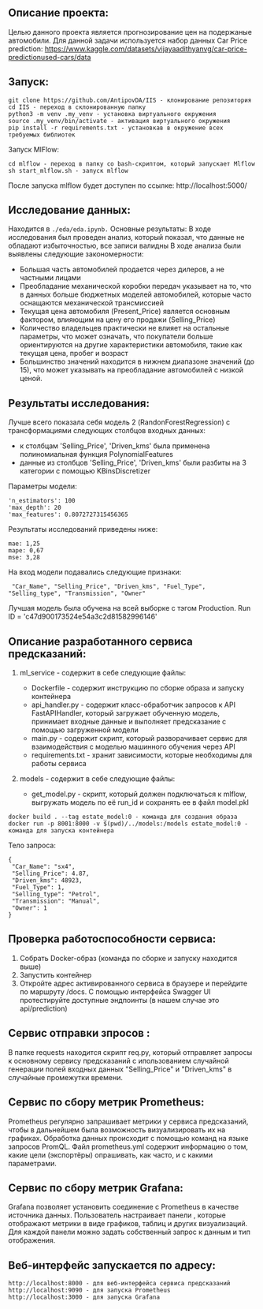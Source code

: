 ## **Описание проекта:**
Целью данного проекта является прогнозирование цен на подержаные автомобили. Для данной задачи используется набор данных Car Price prediction: https://www.kaggle.com/datasets/vijayaadithyanvg/car-price-predictionused-cars/data

## **Запуск:**
```
git clone https://github.com/AntipovDA/IIS - клонирование репозитория
cd IIS - переход в склонированную папку
python3 -m venv .my_venv - установка виртуального окружения
source .my_venv/bin/activate - активация виртуального окружения
pip install -r requirements.txt - установкав в окружение всех требуемых библиотек
```
Запуск MlFlow:
```
cd mlflow - переход в папку со bash-скриптом, который запускает Mlflow
sh start_mlflow.sh - запуск mlflow
```
После запуска mlflow будет доступен по ссылке: http://localhost:5000/

## **Исследование данных:**
Находится в ```./eda/eda.ipynb.``` Основные результаты:
В ходе исследования был проведен анализ, который показал, что данные не обладают избыточностью, все записи валидны
В ходе анализа были выявлены следующие закономерности:

* Большая часть автомобилей продается через дилеров, а не частными лицами
* Преобладание механической коробки передач указывает на то, что в данных больше бюджетных моделей автомобилей, которые часто оснащаются механической трансмиссией
* Текущая цена автомобиля (Present_Price) является основным фактором, влияющим на цену его продажи (Selling_Price)
* Количество владельцев практически не влияет на остальные параметры, что может означать, что покупатели больше ориентируются на другие характеристики автомобиля, такие как текущая цена, пробег и возраст
* Большинство значений находится в нижнем диапазоне значений (до 15), что может указывать на преобладание автомобилей с низкой ценой.


## **Результаты исследования:**

Лучше всего показала себя модель 2 (RandonForestRegression) с трансформациями следующих столбцов входных данных: 

- к столбцам 'Selling_Price', 'Driven_kms' была применена полиномиальная функция PolynomialFeatures
- данные из столбцов 'Selling_Price', 'Driven_kms' были разбиты на 3 категории с помощью KBinsDiscretizer

Параметры модели: 

```
'n_estimators': 100
'max_depth': 20
'max_features': 0.8072727315456365
```

Результаты исследований приведены ниже: 

```
mae: 1,25
mape: 0,67
mse: 3,28
```
На вход модели подавались следующие признаки: 

```
 "Car_Name", "Selling_Price", "Driven_kms", "Fuel_Type", "Selling_type", "Transmission", "Owner"
```

Лучшая модель была обучена на всей выборке с тэгом Production. Run ID = 'c47d900173524e54a3c2d81582996146'

## **Описание разработанного сервиса предсказаний:**
1. ml_service - содержит в себе следующие файлы:
    * Dockerfile - содержит инструкцию по сборке образа и запуску контейнера
    * api_handler.py - содержит класс-обработчик запросов к API FastAPIHandler, который загружает обученную модель, принимает входные данные и выполняет предсказание с помощью загруженной модели
    * main.py - содержит скрипт, который разворачивает сервис для взаимодействия с моделью машинного обучения через API
    * requirements.txt - хранит зависимости, которые необходимы для работы сервиса


2. models - содержит в себе следующие файлы:
    * get_model.py - скрипт, который должен подключаться к mlflow, выгружать модель по её run_id и сохранять ее в файл model.pkl
  
```
docker build . --tag estate_model:0 - команда для создания образа
docker run -p 8001:8000 -v $(pwd)/../models:/models estate_model:0 - команда для запуска контейнера
```

Тело запроса: 
```
{
 "Car_Name": "sx4",
 "Selling_Price": 4.87,
 "Driven_kms": 48923,
 "Fuel_Type": 1,
 "Selling_type": "Petrol",
 "Transmission": "Manual",
 "Owner": 1
}
```

## **Проверка работоспособности сервиса:**
1. Собрать Docker-образ (команда по сборке и запуску находится выше)
2. Запустить контейнер
3. Откройте адрес активированного сервиса в браузере и перейдите по маршруту /docs. С помощью интерфейса Swagger UI протестируйте доступные эндпоинты (в нашем случае это api/prediction)


## **Сервис отправки зпросов :**
В папке requests находится скрипт req.py, который отправляет запросы к основному сервису предсказаний с ипользованием случайной генерации полей входных данных "Selling_Price" и "Driven_kms" в случайные промежутки времени.

## **Сервис по сбору метрик Prometheus:**
Prometheus регулярно запрашивает метрики у сервиса предсказаний, чтобы в дальнейшем была возможность визуализировать их на графиках. Обработка данных происходит с помощью команд на языке запросов PromQL. Файл prometheus.yml содержит информацию о том, какие цели (экспортёры) опрашивать, как часто, и с какими параметрами.

## **Сервис по сбору метрик Grafana:**
Grafana позволяет установить соединение с Prometheus в качестве источника данных. Пользователь настраивает панели , которые отображают метрики в виде графиков, таблиц и других визуализаций. Для каждой панели можно задать собственный запрос к данным и тип отображения.

## **Веб-интерфейс запускается по адресу:**
```
http://localhost:8000 - для веб-интерфейса сервиса предсказаний
http://localhost:9090 - для запуска Prometheus
http://localhost:3000 - для запуска Grafana
```

